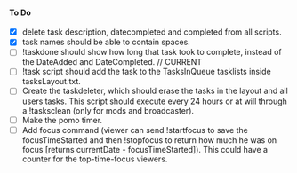 #### To Do
- [X] delete task description, datecompleted and completed from all scripts.
- [X] task names should be able to contain spaces.
- [ ] !taskdone should show how long that task took to complete, instead of the DateAdded and DateCompleted. // CURRENT
- [ ] !task script should add the task to the TasksInQueue tasklists inside tasksLayout.txt.
- [ ] Create the taskdeleter, which should erase the tasks in the layout and all users tasks. This script should execute every 24 hours or at will through a !tasksclean (only for mods and broadcaster).
- [ ] Make the pomo timer.
- [ ] Add focus command (viewer can send !startfocus to save the focusTimeStarted and then !stopfocus to return how much he was on focus [returns currentDate - focusTimeStarted]). This could have a counter for the top-time-focus viewers.